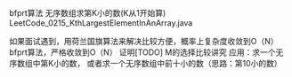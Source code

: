 bfprt算法
无序数组求第K小的数(K从1开始算)
LeetCode_0215_KthLargestElementInAnArray.java


如果面试遇到，用荷兰国旗算法来解决比较方便，概率上复杂度收敛到O（N）
bfprt算法，严格收敛到O（N）  证明[TODO]
M的选择比较讲究
应用：求一个无序数组中第K小的数，
或者求一个无序数组中前十小的数（思路：第10小的数）
